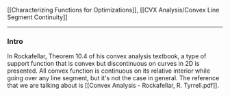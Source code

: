 [[Characterizing Functions for Optimizations]], [[CVX Analysis/Convex Line Segment Continuity]]

---
### **Intro**

In Rockafellar, Theorem 10.4 of his convex analysis textbook, a type of support function that is convex but discontinuous on curves in 2D is presented. All convex function is continuous on its relative interior while going over any line segment, but it's not the case in general. The reference that we are talking about is [[Convex Analysis - Rockafellar, R. Tyrrell.pdf]]. 



